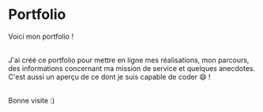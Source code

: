 # Portfolio
Voici mon portfolio !<br><br>

J'ai créé ce portfolio pour mettre en ligne mes réalisations, mon parcours, des informations concernant ma mission de service et quelques anecdotes.<br>
C'est aussi un aperçu de ce dont je suis capable de coder 😄 !<br><br>

Bonne visite :)
